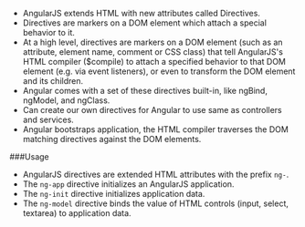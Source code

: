 * AngularJS extends HTML with new attributes called Directives.
* Directives are markers on a DOM element which attach a special behavior to it.
* At a high level, directives are markers on a DOM element (such as an attribute, element name, comment or CSS class) that tell AngularJS's HTML compiler ($compile) to attach a specified behavior to that DOM element (e.g. via event listeners), or even to transform the DOM element and its children.
* Angular comes with a set of these directives built-in, like ngBind, ngModel, and ngClass. 
*  Can create our own directives for Angular to use same as controllers and services.
*  Angular bootstraps application, the HTML compiler traverses the DOM matching directives against the DOM elements.

###Usage
* AngularJS directives are extended HTML attributes with the prefix ```ng-```.
* The ```ng-app``` directive initializes an AngularJS application.
* The ```ng-init``` directive initializes application data.
* The ```ng-model``` directive binds the value of HTML controls (input, select, textarea) to application data.

